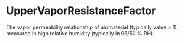 UpperVaporResistanceFactor
==========================

The vapor permeability relationship of air/material (typically value > 1), measured in high relative humidity (typically in 95/50 % RH).
